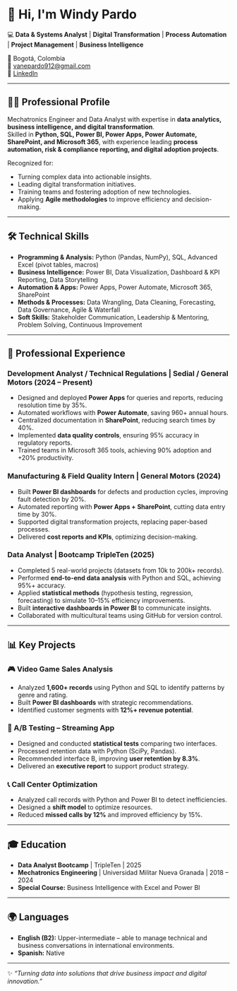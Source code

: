 # 👋 Hi, I'm Windy Pardo

💻 **Data & Systems Analyst** | **Digital Transformation** | **Process Automation** | **Project Management** | **Business Intelligence**

📍 Bogotá, Colombia  
📧 [vanepardo912@gmail.com](mailto:vanepardo912@gmail.com)  
🔗 [LinkedIn](https://linkedin.com/in/windy-vanesa-pardo)  

---

## 🧑‍💻 Professional Profile
Mechatronics Engineer and Data Analyst with expertise in **data analytics, business intelligence, and digital transformation**.  
Skilled in **Python, SQL, Power BI, Power Apps, Power Automate, SharePoint, and Microsoft 365**, with experience leading **process automation, risk & compliance reporting, and digital adoption projects**.  

Recognized for:  
- Turning complex data into actionable insights.  
- Leading digital transformation initiatives.  
- Training teams and fostering adoption of new technologies.  
- Applying **Agile methodologies** to improve efficiency and decision-making.  

---

## 🛠️ Technical Skills
- **Programming & Analysis:** Python (Pandas, NumPy), SQL, Advanced Excel (pivot tables, macros)  
- **Business Intelligence:** Power BI, Data Visualization, Dashboard & KPI Reporting, Data Storytelling  
- **Automation & Apps:** Power Apps, Power Automate, Microsoft 365, SharePoint  
- **Methods & Processes:** Data Wrangling, Data Cleaning, Forecasting, Data Governance, Agile & Waterfall  
- **Soft Skills:** Stakeholder Communication, Leadership & Mentoring, Problem Solving, Continuous Improvement  

---

## 💼 Professional Experience

### Development Analyst / Technical Regulations | Sedial / General Motors (2024 – Present)
- Designed and deployed **Power Apps** for queries and reports, reducing resolution time by 35%.  
- Automated workflows with **Power Automate**, saving 960+ annual hours.  
- Centralized documentation in **SharePoint**, reducing search times by 40%.  
- Implemented **data quality controls**, ensuring 95% accuracy in regulatory reports.  
- Trained teams in Microsoft 365 tools, achieving 90% adoption and +20% productivity.  

### Manufacturing & Field Quality Intern | General Motors (2024)
- Built **Power BI dashboards** for defects and production cycles, improving fault detection by 20%.  
- Automated reporting with **Power Apps + SharePoint**, cutting data entry time by 30%.  
- Supported digital transformation projects, replacing paper-based processes.  
- Delivered **cost reports and KPIs**, optimizing decision-making.  

### Data Analyst | Bootcamp TripleTen (2025)
- Completed 5 real-world projects (datasets from 10k to 200k+ records).  
- Performed **end-to-end data analysis** with Python and SQL, achieving 95%+ accuracy.  
- Applied **statistical methods** (hypothesis testing, regression, forecasting) to simulate 10–15% efficiency improvements.  
- Built **interactive dashboards in Power BI** to communicate insights.  
- Collaborated with multicultural teams using GitHub for version control.  

---

## 📊 Key Projects

### 🎮 Video Game Sales Analysis
- Analyzed **1,600+ records** using Python and SQL to identify patterns by genre and rating.  
- Built **Power BI dashboards** with strategic recommendations.  
- Identified customer segments with **12%+ revenue potential**.  

### 📱 A/B Testing – Streaming App
- Designed and conducted **statistical tests** comparing two interfaces.  
- Processed retention data with Python (SciPy, Pandas).  
- Recommended interface B, improving **user retention by 8.3%**.  
- Delivered an **executive report** to support product strategy.  

### 📞 Call Center Optimization
- Analyzed call records with Python and Power BI to detect inefficiencies.  
- Designed a **shift model** to optimize resources.  
- Reduced **missed calls by 12%** and improved efficiency by 15%.  

---

## 🎓 Education
- **Data Analyst Bootcamp** | TripleTen | 2025  
- **Mechatronics Engineering** | Universidad Militar Nueva Granada | 2018 – 2024  
- **Special Course:** Business Intelligence with Excel and Power BI  

---

## 🌍 Languages
- **English (B2):** Upper-intermediate – able to manage technical and business conversations in international environments.  
- **Spanish:** Native  

---

✨
_“Turning data into solutions that drive business impact and digital innovation.”_
